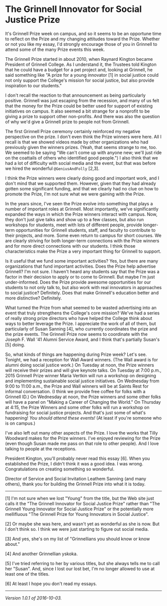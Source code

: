 The Grinnell Innovator for Social Justice Prize
===============================================

It's Grinnell Prize week on campus, and so it seems to be an opportune
time to reflect on the Prize and my changing attitudes toward the Prize.
Whether or not you like my essay, I'd strongly encourage those of you
in Grinnell to attend some of the many Prize events this week.

The Grinnell Prize started in about 2010, when Raynard Kington became
President of Grinnell College.  As I understand it, the Trustees told
Kington that he could have a budget for a pet project and, looking at
Grinnell, he said something like "A prize for a young innovator [1] in social 
justice could not only support the College's mission for social justice,
but also provide inspiration to our students."

I don't recall the reaction to that announcement as being particularly
positive.  Grinnell was just escaping from the recession, and many of
us felt that the money for the Prize could be better used for support
of existing initiatives on campus.  It also seemed a bit strange for a
nonprofit to be giving a prize to support other non-profits.  And there
was also the question of why we'd give a Grinnell prize to people not
from Grinnell.

The first Grinnell Prize ceremony certainly reinforced my negative
perspective on the prize.  I don't even think the Prize winners were here.
All I recall is that we showed videos made by other organizations who
had previously given the winners prizes.  (Yeah, that seems strange
to me, too.  We seemed to be saying "We can't come up with anyone new;
we'll just ride on the coattails of others who identified good people.")
I also think that we had a lot of difficulty with social media and the
event, but that was before we hired the wonderful `@GeniusAndFolly` [2,3].

I think the Prize winners were clearly doing good and important work, and
I don't mind that we supported them.  However, given that they had already
gotten some significant funding, and that we clearly had no clue on how to
promote the Prize, I'm not sure what we were gaining with the Prize.

In the years since, I've seen the Prize evolve into something that
plays a number of important roles at Grinnell.  Most importantly, we've
significantly expanded the ways in which the Prize winners interact with
campus.  Now, they don't just give talks and show up to a few classes,
but also run workshops for students, meet with lots of different people,
provide longer-term opportunities for Grinnell students, staff, and
faculty to contribute to their projects, and more.  Some even return to
campus for short courses.  We are clearly striving for both longer-term
connections with the Prize winners and for more direct connections with
our students.  I think those characteristics make the Prize a very
important thing for Grinnell to support.

Is it useful that we fund some important activities?  Yes, but there are
many organizations that fund important activities.  Does the Prize help
advertise Grinnell?  I'm not sure.  I haven't heard any students say that
the Prize was a factor in their decision to apply or to come to Grinnell.
But maybe I'm just under-informed.  Does the Prize provide awesome
opportunities for our students to not only talk to, but also work with
real innovators in approaches to social justice?  Definitely.  Does that
make Grinnell's education better and more distinctive?  Definitely.

What turned the Prize from what seemed to be wasted advertising into an
event that truly strengthens the College's core mission?  We've had a 
series of really strong prize directors who have helped the College think
about ways to better leverage the Prize.  I appreciate the work of all
of them, but particularly of Susan Sanning [4], who currently coordinates
the prize and the prize events.  The Grinnell Prize now seems to
coordinate with the Joseph F. Wall '41 Alumni Service Award, and I think
that's partially Susan's [5] doing.

So, what kinds of things are happening during Prize week?  Let's see.
Tonight, we had a reception for Wall Award winners.  (The Wall award
is for alumni doing social justice work.)  On Tuesday at noon, the
Prize winners will receive their prizes and will give keynote talks.
On Tuesday at 7:00 p.m., 2015 Grinnell Prize winner Maria Vertkin will
run a workshop on designing and implementing sustainable social justice
initiatives.  On Wednesday from 9:00 to 11:00 a.m., the Prize and Wall
winners will be at Saints Rest for informal conversation. (I think we
provide free coffee for folks with a Grinnell ID.)  On Wednesday
at noon, the Prize winners and some other folks will have a panel on
"Making a Career of Changing the World."  On Thursday at 4:15, the
Prize Winners and some other folks will run a workshop on fundraising
for social justice projects.  And that's just some of what's happening!
_You should attend these events!_ (At least if you're someone who is on campus.)

I've also left out many other aspects of the Prize.  I love the works
that Tilly Woodward makes for the Prize winners.  I've enjoyed reviewing
for the Prize (even though Susan made me pass on that role to other
people).  And I love talking to people at the receptions.

President Kington, you'll probably never read this essay [6].  When you
established the Prize, I didn't think it was a good idea.  I was wrong.
Congratulations on creating something so wonderful.  

Director of Service and Social Invitation Leathem Sanning (and many
others), thank you for building the Grinnell Prize into what it is today.

---

[1] I'm not sure when we lost "Young" from the title, but the Web site
just calls it the "The Grinnell Innovator for Social Justice Prize"
rather than "The Grinnell Young Innovator for Social Justice Prize" or
the potentially more mellifluous "The Grinnell Prize for Young Innovators
in Social Justice".

[2] Or maybe she was here, and wasn't yet as wonderful as she is now.
But I don't think so.  I think we were just starting to figure out 
social media.

[3] And yes, she's on my list of "Grinnellians you should know or 
know about."

[4] And another Grinnellian yskoka.

[5] I've tried referring to her by various titles, but she always tells
me to call her "Susan".  And, since I lost our lost bet, I'm no longer
allowed to use at least one of the titles.

[6] At least I hope you don't read my essays.

---

*Version 1.0.1 of 2016-10-03.*
